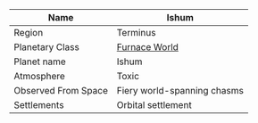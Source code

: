 | Name | Ishum |
| ---  | --- |
| Region |  Terminus  |
| Planetary Class |  [Furnace World](datasworn:oracle_collection:starforged/planet/furnace)  |
| Planet name |  Ishum  |
| Atmosphere |  Toxic  |
| Observed From Space |  Fiery world-spanning chasms  |
| Settlements |  Orbital settlement  |
